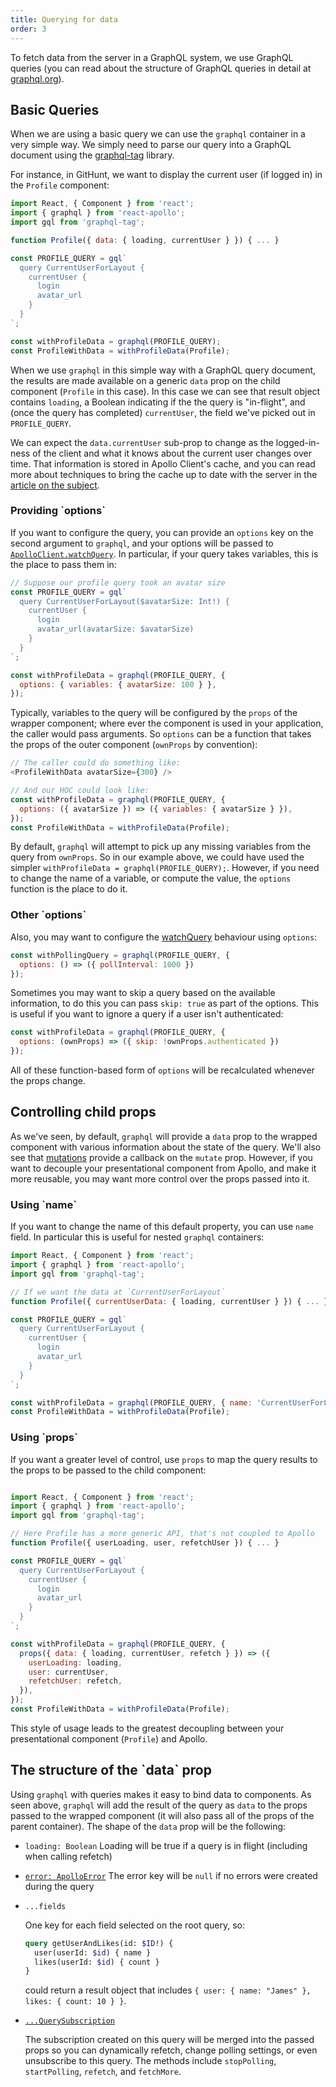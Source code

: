 ```yaml
---
title: Querying for data
order: 3
---
```


To fetch data from the server in a GraphQL system, we use GraphQL queries (you can read about the structure of GraphQL queries in detail at [graphql.org](XXX)).

<h2 id="basics">Basic Queries</h2>

When we are using a basic query we can use the `graphql` container in a very simple way. We simply need to parse our query into a GraphQL document using the [graphql-tag](../apollo-client/index.html#gql) library.

For instance, in GitHunt, we want to display the current user (if logged in) in the `Profile` component:

```js
import React, { Component } from 'react';
import { graphql } from 'react-apollo';
import gql from 'graphql-tag';

function Profile({ data: { loading, currentUser } }) { ... }

const PROFILE_QUERY = gql`
  query CurrentUserForLayout {
    currentUser {
      login
      avatar_url
    }
  }
`;

const withProfileData = graphql(PROFILE_QUERY);
const ProfileWithData = withProfileData(Profile);
```

When we use `graphql` in this simple way with a GraphQL query document, the results are made available on a generic `data` prop on the child component (`Profile` in this case). In this case we can see that result object contains `loading`, a Boolean indicating if the the query is "in-flight", and (once the query has completed) `currentUser`, the field we've picked out in `PROFILE_QUERY`.

We can expect the `data.currentUser` sub-prop to change as the logged-in-ness of the client and what it knows about the current user changes over time. That information is stored in Apollo Client's cache, and you can read more about techniques to bring the cache up to date with the server in the [article on the subject](cache-updates.html).

<h3 id="graphql-options">Providing `options`</h3>

If you want to configure the query, you can provide an `options` key on the second argument to `graphql`, and your options will be passed to [`ApolloClient.watchQuery`](apollo-client-api.html#watchQuery). In particular, if your query takes variables, this is the place to pass them in:

```js
// Suppose our profile query took an avatar size
const PROFILE_QUERY = gql`
  query CurrentUserForLayout($avatarSize: Int!) {
    currentUser {
      login
      avatar_url(avatarSize: $avatarSize)
    }
  }
`;

const withProfileData = graphql(PROFILE_QUERY, {
  options: { variables: { avatarSize: 100 } },
});
```

Typically, variables to the query will be configured by the `props` of the wrapper component; where ever the component is used in your application, the caller would pass arguments. So `options` can be a function that takes the props of the outer component (`ownProps` by convention):

```js
// The caller could do something like:
<ProfileWithData avatarSize={300} />

// And our HOC could look like:
const withProfileData = graphql(PROFILE_QUERY, {
  options: ({ avatarSize }) => ({ variables: { avatarSize } }),
});
const ProfileWithData = withProfileData(Profile);
```

By default, `graphql` will attempt to pick up any missing variables from the query from `ownProps`. So in our example above, we could have used the simpler `withProfileData = graphql(PROFILE_QUERY);`. However, if you need to change the name of a variable, or compute the value, the `options` function is the place to do it.

<h3 id="other-graphql-options">Other `options`</h3>

Also, you may want to configure the [watchQuery](apollo-client-api.html#watchQuery) behaviour using `options`:

```js
const withPollingQuery = graphql(PROFILE_QUERY, {
  options: () => ({ pollInterval: 1000 })
});
```

Sometimes you may want to skip a query based on the available information, to do this you can pass `skip: true` as part of the options. This is useful if you want to ignore a query if a user isn't authenticated:

```js
const withProfileData = graphql(PROFILE_QUERY, {
  options: (ownProps) => ({ skip: !ownProps.authenticated })
});
```

All of these function-based form of `options` will be recalculated whenever the props change.

<h2 id="graphql-props">Controlling child props</h2>

As we've seen, by default, `graphql` will provide a `data` prop to the wrapped component with various information about the state of the query. We'll also see that [mutations](mutations.html) provide a callback on the `mutate` prop. However, if you want to decouple your presentational component from Apollo, and make it more reusable, you may want more control over the props passed into it.

<h3 id="graphql-name">Using `name`</h3>

If you want to change the name of this default property, you can use `name` field. In particular this is useful for nested `graphql` containers:

```js
import React, { Component } from 'react';
import { graphql } from 'react-apollo';
import gql from 'graphql-tag';

// If we want the data at `CurrentUserForLayout`
function Profile({ currentUserData: { loading, currentUser } }) { ... }

const PROFILE_QUERY = gql`
  query CurrentUserForLayout {
    currentUser {
      login
      avatar_url
    }
  }
`;

const withProfileData = graphql(PROFILE_QUERY, { name: 'CurrentUserForLayout' });
const ProfileWithData = withProfileData(Profile);
```


<h3 id="graphql-props">Using `props`</h3>

If you want a greater level of control, use `props` to map the query results to the props to be passed to the child component:

```js

import React, { Component } from 'react';
import { graphql } from 'react-apollo';
import gql from 'graphql-tag';

// Here Profile has a more generic API, that's not coupled to Apollo
function Profile({ userLoading, user, refetchUser }) { ... }

const PROFILE_QUERY = gql`
  query CurrentUserForLayout {
    currentUser {
      login
      avatar_url
    }
  }
`;

const withProfileData = graphql(PROFILE_QUERY, {
  props({ data: { loading, currentUser, refetch } }) => ({
    userLoading: loading,
    user: currentUser,
    refetchUser: refetch,
  }),
});
const ProfileWithData = withProfileData(Profile);
```

This style of usage leads to the greatest decoupling between your presentational component (`Profile`) and Apollo.


<h2 id="default-result-props">The structure of the `data` prop</h2>

Using `graphql` with queries makes it easy to bind data to components. As seen above, `graphql` will add the result of the query as `data` to the props passed to the wrapped component (it will also pass all of the props of the parent container). The shape of the `data` prop will be the following:

- `loading: Boolean`
  Loading will be true if a query is in flight (including when calling refetch)

- [`error: ApolloError`](apollo-client-api.html#ApolloError)
  The error key will be `null` if no errors were created during the query

- `...fields`

  One key for each field selected on the root query, so:

  ```graphql
  query getUserAndLikes(id: $ID!) {
    user(userId: $id) { name }
    likes(userId: $id) { count }
  }
  ```

  could return a result object that includes `{ user: { name: "James" }, likes: { count: 10 } }`.

- [`...QuerySubscription`](apollo-client-api.html#QuerySubscription)

  The subscription created on this query will be merged into the passed props so you can dynamically refetch, change polling settings, or even unsubscribe to this query. The methods include `stopPolling`, `startPolling`, `refetch`, and `fetchMore`.
